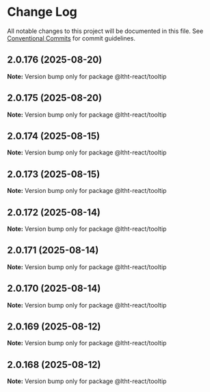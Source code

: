 # Change Log

All notable changes to this project will be documented in this file.
See [Conventional Commits](https://conventionalcommits.org) for commit guidelines.

## 2.0.176 (2025-08-20)

**Note:** Version bump only for package @ltht-react/tooltip

## 2.0.175 (2025-08-20)

**Note:** Version bump only for package @ltht-react/tooltip

## 2.0.174 (2025-08-15)

**Note:** Version bump only for package @ltht-react/tooltip

## 2.0.173 (2025-08-15)

**Note:** Version bump only for package @ltht-react/tooltip

## 2.0.172 (2025-08-14)

**Note:** Version bump only for package @ltht-react/tooltip

## 2.0.171 (2025-08-14)

**Note:** Version bump only for package @ltht-react/tooltip

## 2.0.170 (2025-08-14)

**Note:** Version bump only for package @ltht-react/tooltip

## 2.0.169 (2025-08-12)

**Note:** Version bump only for package @ltht-react/tooltip

## 2.0.168 (2025-08-12)

**Note:** Version bump only for package @ltht-react/tooltip
